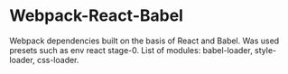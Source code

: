 # Webpack-React-Babel
Webpack dependencies built on the basis of React and Babel. Was used presets such as env react stage-0. List of modules: babel-loader, style-loader, css-loader.
